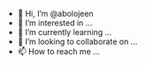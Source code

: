- 👋 Hi, I’m @abolojeen
- 👀 I’m interested in ...
- 🌱 I’m currently learning ...
- 💞️ I’m looking to collaborate on ...
- 📫 How to reach me ...

<!---
abolojeen/abolojeen is a ✨ special ✨ repository because its `README.md` (this file) appears on your GitHub profile.
You can click the Preview link to take a look at your changes.
--->
